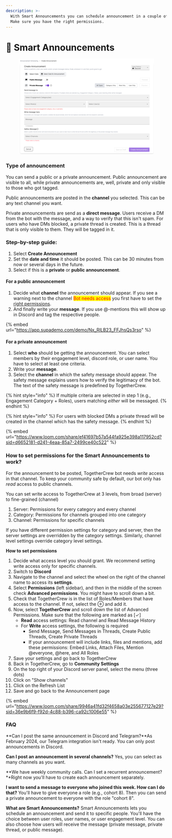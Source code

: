 ```yaml
---
description: >-
  With Smart Announcements you can schedule announcement in a couple of steps.
  Make sure you have the right permissions.
---
```


# 📆 Smart Announcements



<figure><img src="../.gitbook/assets/smart announcement creating announcement page.png" alt=""><figcaption></figcaption></figure>

### Type of announcement

You can send a public or a private announcement. Public announcement are visible to all, while private announcements are, well, private and only visible to those who got tagged.

Public announcements are posted in the **channel** you selected. This can be any text channel you want.&#x20;

Private announcements are send as a **direct message**. Users receive a DM from the bot with the message, and a way to verify that this isn't spam. For users who have DMs blocked, a private thread is created. This is a thread that is only visible to them. They will be tagged in it.



### **Step-by-step guide:**

1. Select **Create Announcement**&#x20;
2. Set the **date and time** it should be posted. This can be 30 minutes from now or several days in the future.
3. Select if this is a **private** or **public announcement**.

#### For a public announcement

1. Decide what **channel** the announcement should appear. If you see a warning next to the channel <mark style="color:red;">Bot needs access</mark> you first have to set the [right permissions](smart-announcements.md#how-to-set-permissions-for-the-smart-announcements-to-work).
2. And finally write your **message**. If you use @-mentions this will show up in Discord and tag the respective people.

{% embed url="https://app.supademo.com/demo/Nx_RlLB23_FFJhsQs3rso" %}

#### For a private announcement

1. Select **who** should be getting the announcement. You can select members by their engagement level, discord role, or user name. You have to select at least one criteria.&#x20;
2. Write your **message**.
3. Select the **channel** in which the safety message should appear. The safety message explains users how to verify the legitimacy of the bot. The text of the safety message is predefined by TogetherCrew.&#x20;

{% hint style="info" %}
If multiple criteria are selected in step 1 (e.g., Engagement Category + Roles), users matching _either_ will be messaged.
{% endhint %}

{% hint style="info" %}
For users with blocked DMs a private thread will be created in the channel which has the safety message.&#x20;
{% endhint %}

{% embed url="https://www.loom.com/share/ef41697b57a544fa925e398a117952cd?sid=d6652181-d241-4eaa-85a7-2499ce40c522" %}

### How to set permissions for the Smart Announcements to work?

For the announcement to be posted, TogetherCrew bot needs _write_ access in that channel. To keep your community safe by default, our bot only has _read_ access to public channels.&#x20;

You can set write access to TogetherCrew at 3 levels, from broad (server) to fine-grained (channel)

1. Server: Permissions for every category and every channel
2. Category: Permissions for channels grouped into one category
3. Channel: Permissions for specific channels

If you have different permission settings for category and server, then the server settings are overridden by the category settings. Similarly, channel level settings override category level settings.&#x20;

**How to set permissions**

1. Decide what access level you should grant. We recommend setting write access only for specific channels.&#x20;
2. Switch to **Discord**
3. Navigate to the channel and select the wheel on the right of the channel name to access its **settings**.
4. Select **Permissions** (left sidebar), and then in the middle of the screen check **Advanced permissions**. You might have to scroll down a bit.
5. Check that TogetherCrew is in the list of Roles/Members that have access to the channel. If not, select the ⊕ and add it.
6. Now, select **TogetherCrew** and scroll down the list of  Advanced Permissions. Make sure that the following are marked as \[✓]
   * **Read** access settings: Read channel and Read Message History
   * For **Write** access settings, the following is required
     * Send Message, Send Messages in Threads, Create Public Threads, Create Private Threads
     * If your announcement will include links, files and mentions, add these permissions: Embed Links, Attach Files, Mention @everyone, @here, and All Roles
7. Save your settings and go back to TogetherCrew
8. Back in TogetherCrew, go to **Community Settings**&#x20;
9. On the top right of your Discord server panel, select the menu (three dots)
10. Click on "Show channels"
11. Click on the Refresh List&#x20;
12. Save and go back to the Announcement page

{% embed url="https://www.loom.com/share/9946a41fd32f4658a03e255677127e29?sid=36e9b6f9-f92d-4c88-b396-ca92c1006e55" %}

### FAQ

**Can I post the same announcement in Discord and Telegram?**As February 2024, our Telegram integration isn't ready. You can only post announcements in Discord.

**Can I post an announcement in several channels?** Yes, you can select as many channels as you want.

**We have weekly community calls. Can I set a recurrent announcement?**Right now you'll have to create each announcement separately.

**I want to send a message to everyone who joined this week. How can I do that?** You'll have to give everyone a role (e.g., cohort 8). Then you can send a private announcement to everyone with the role "cohort 8".&#x20;

**What are Smart Announcements?** Smart Announcements lets you schedule an announcement and send it to specific people. You'll have the choice between user roles, user names, or user engagement level. You can also choose how users will receive the message (private message, private thread, or public message).&#x20;
